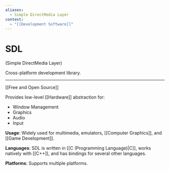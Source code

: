 ```yaml
---
aliases:
  - Simple DirectMedia Layer
context:
  - "[[Development Software]]"
---
```


# SDL

(Simple DirectMedia Layer)

Cross-platform development library.

---

[[Free and Open Source]]

Provides low-level [[Hardware]] abstraction for:

- Window Management
- Graphics
- Audio
- Input

**Usage**: Widely used for multimedia, emulators, [[Computer Graphics]], and [[Game Development]].

**Languages**: SDL is written in [[C (Programming Language)|C]], works natively with [[C++]], and has bindings for several other languages.

**Platforms**: Supports multiple platforms.
